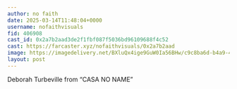 ```yaml
---
author: no faith
date: 2025-03-14T11:48:04+0000
username: nofaithvisuals
fid: 406908
cast_id: 0x2a7b2aad3de2f1fbf087f5036bd96109688f4c52
cast: https://farcaster.xyz/nofaithvisuals/0x2a7b2aad
image: https://imagedelivery.net/BXluQx4ige9GuW0Ia56BHw/c9c8ba6d-b4a9-4205-a18b-61b6dab13400/original
layout: post
---
```


Deborah Turbeville
from “CASA NO NAME”

<img src='https://imagedelivery.net/BXluQx4ige9GuW0Ia56BHw/c9c8ba6d-b4a9-4205-a18b-61b6dab13400/original' alt='' referrerpolicy='no-referrer'/>
